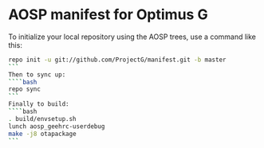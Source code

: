 
AOSP manifest for Optimus G
===========

To initialize your local repository using the AOSP trees, use a command like this:
````bash
repo init -u git://github.com/ProjectG/manifest.git -b master
```
Then to sync up:
````bash
repo sync
```
Finally to build:
````bash
. build/envsetup.sh
lunch aosp_geehrc-userdebug
make -j8 otapackage
```

